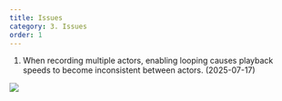 ```yaml
---
title: Issues
category: 3. Issues
order: 1
---
```


1. When recording multiple actors, enabling looping causes playback speeds to become inconsistent between actors. (2025-07-17)

![](//placehold.it/800x600)
